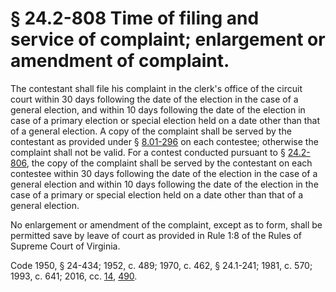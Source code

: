 # § 24.2-808 Time of filing and service of complaint; enlargement or amendment of complaint.

<p>The contestant shall file his complaint in the clerk's office of the circuit court within 30 days following the date of the election in the case of a general election, and within 10 days following the date of the election in case of a primary election or special election held on a date other than that of a general election. A copy of the complaint shall be served by the contestant as provided under § <a href='http://law.lis.virginia.gov/vacode/8.01-296/'>8.01-296</a> on each contestee; otherwise the complaint shall not be valid. For a contest conducted pursuant to § <a href='http://law.lis.virginia.gov/vacode/24.2-806/'>24.2-806</a>, the copy of the complaint shall be served by the contestant on each contestee within 30 days following the date of the election in the case of a general election and within 10 days following the date of the election in the case of a primary or special election held on a date other than that of a general election.</p><p>No enlargement or amendment of the complaint, except as to form, shall be permitted save by leave of court as provided in Rule 1:8 of the Rules of Supreme Court of Virginia.</p><p>Code 1950, § 24-434; 1952, c. 489; 1970, c. 462, § 24.1-241; 1981, c. 570; 1993, c. 641; 2016, cc. <a href='http://lis.virginia.gov/cgi-bin/legp604.exe?161+ful+CHAP0014'>14</a>, <a href='http://lis.virginia.gov/cgi-bin/legp604.exe?161+ful+CHAP0490'>490</a>.</p>